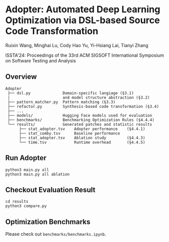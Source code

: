 # Adopter: Automated Deep Learning Optimization via DSL-based Source Code Transformation

Ruixin Wang, Minghai Lu, Cody Hao Yu, Yi-Hsiang Lai, Tianyi Zhang

ISSTA'24: Proceedings of the 33rd ACM SIGSOFT International Symposium on Software Testing and Analysis

## Overview

```
Adopter
 ├── dsl.py              Domain-specific langiage (§3.1)
 |                       and model structure abstraction (§3.2)
 ├── pattern_matcher.py  Pattern matching (§3.3)
 ├── refactor.py         Synthesis-based code transformation (§3.4)
 ├── ...
 ├── models/             Hugging Face models used for evaluation
 ├── benchmarks/         Benchmarking Optimization Rules (§4.4.4)
 └── results/            Generated patches and statistic results
      ├── stat_adopter.tsv    Adopter performance    (§4.4.1)
      ├── stat_comby.tsv      Baseline performance
      ├── stat_adopter.tsv    Ablation study         (§4.4.3)
      └── time.tsv            Runtime overhead       (§4.4.5)

```

## Run Adopter
```
python3 main.py all
python3 main.py all ablation
```

## Checkout Evaluation Result
```
cd results
python3 compare.py
```

## Optimization Benchmarks
Please check out `benchmarks/benchmarks.ipynb`.
